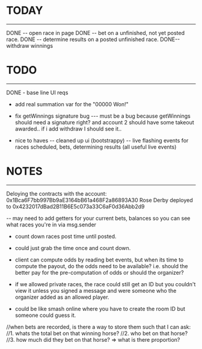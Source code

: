 
# TODAY
------------------
DONE -- open race in page
DONE -- bet on a unfinished, not yet posted race.
DONE -- determine results on a posted unfinished race.
DONE-- withdraw winnings

# TODO
------------------
DONE - base line UI reqs
- add real summation var for the "00000 Won!"
- fix getWinnings signature bug
--- must be a bug because getWinnings should need a signature right? and account 2 should have some takeout awarded.. if i add withdraw I should see it..

- nice to haves
-- cleaned up ui (bootstrappy)
-- live flashing events for races scheduled, bets, determining results (all useful live events)

# NOTES
------------------
Deloying the contracts with the account: 0x1Bca6F7bb997Bb9aE3164bB61a468F2a86893A30
Rose Derby deployed to 0x4232017dBad2B11B6E5c073a33C6aF0d36Abb2d9

-- may need to add getters for your current bets, balances so you can see what races you're in via msg.sender

- count down races post time until posted.
- could just grab the time once and count down.

- client can compute odds by reading bet events, but when its time to compute the payout, 
do the odds need to be available? i.e. should the better pay for the pre-computation of odds or 
should the organizer?
- if we allowed private races, the race could still get an ID but
you couldn't view it unless you signed a message and were someone who the organizer added
as an allowed player.
- could be like smash online where you have to create the room ID but someone could guess it.

//when bets are recorded, is there a way to store them such that I can ask:
//1. whats the total bet on that winning horse?
//2. who bet on that horse?
//3. how much did they bet on that horse? => what is there proportion? 
